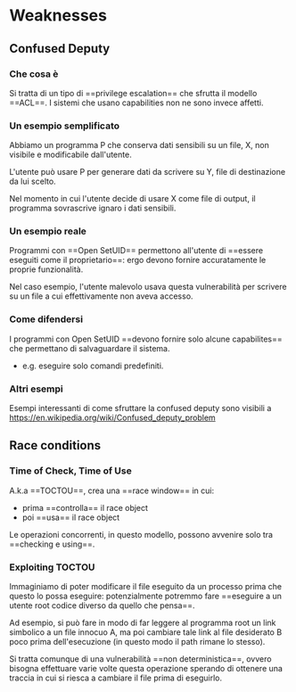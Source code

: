 # Weaknesses

## Confused Deputy

### Che cosa è 

Si tratta di un tipo di ==privilege escalation== che sfrutta il modello ==ACL==. I sistemi che usano capabilities non ne sono invece affetti.

### Un esempio semplificato 

Abbiamo un programma P che conserva dati sensibili su un file, X, non visibile e modificabile dall'utente.

L'utente può usare P per generare dati da scrivere su Y, file di destinazione da lui scelto.

Nel momento in cui l'utente decide di usare X come file di output, il programma sovrascrive ignaro i dati sensibili.

### Un esempio reale

Programmi con ==Open SetUID== permettono all'utente di ==essere eseguiti come il proprietario==: ergo devono fornire accuratamente le proprie funzionalità.

Nel caso esempio, l'utente malevolo usava questa vulnerabilità per scrivere su un file a cui effettivamente non aveva accesso.

### Come difendersi

I programmi con Open SetUID ==devono fornire solo alcune capabilites== che permettano di salvaguardare il sistema.
- e.g. eseguire solo comandi predefiniti.

### Altri esempi

Esempi interessanti di come sfruttare la confused deputy sono visibili a https://en.wikipedia.org/wiki/Confused_deputy_problem

## Race conditions

### Time of Check, Time of Use

A.k.a ==TOCTOU==, crea una ==race window== in cui:
- prima ==controlla== il race object
- poi ==usa== il race object

Le operazioni concorrenti, in questo modello, possono avvenire solo tra ==checking e using==.

### Exploiting TOCTOU

Immaginiamo di poter modificare il file eseguito da un processo prima che questo lo possa eseguire: potenzialmente potremmo fare ==eseguire a un utente root codice diverso da quello che pensa==.

Ad esempio, si può fare in modo di far leggere al programma root un link simbolico a un file innocuo A, ma poi cambiare tale link al file desiderato B poco prima dell'esecuzione (in questo modo il path rimane lo stesso).

Si tratta comunque di una vulnerabilità ==non deterministica==, ovvero bisogna effettuare varie volte questa operazione sperando di ottenere una traccia in cui si riesca a cambiare il file prima di eseguirlo.


